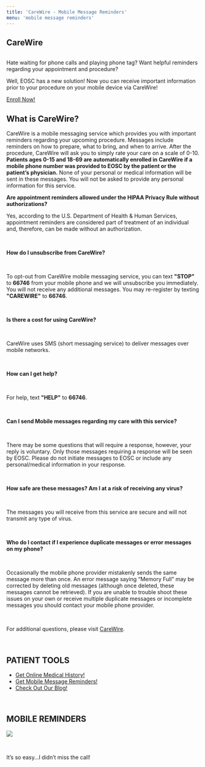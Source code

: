 ```yaml
---
title: 'CareWire - Mobile Message Reminders'
menu: 'mobile message reminders'
---
```


<section id="content">
	<div class="container_24">
		<div class="grid_24">
			<div class="wrapper ident-bot-12">
				<div class="grid_18 alpha rt-ident-bot-1">
					<div class="rt-inner-ident-2">
						<div class="ident-bot-10">
							<h2 class="ident-bot-3">CareWire</h2>
							<div class="line ident-bot-5"></div>
							<div class="wrapper">
								<span class="aligncenter-r fleft"><img class="rt-ident-bot-2" src="/services/mobile-message-reminders/carewire1.jpg" alt="" /></span>
								<div class="block-left-3">
									<p class="ident-bot-1">Hate waiting for phone calls and playing phone tag? Want helpful reminders regarding your appointment and procedure?</p>
									<p class="ident-bot-1">Well, EOSC has a new solution! Now you can receive important information prior to your procedure on your mobile device via CareWire!</p>
									<p class="ident-bot-1"><a class="button" href="https://www.eosc.org/enrollmobile.cfm" target="_blank">Enroll Now!</a></p>
								</div>
							</div>
						</div>
						<div class="wrapper">
						<h2 class="ident-bot-3">What is CareWire? </h2>
							<div class="line ident-bot-11"></div>
							<p class="ident-bot-5">CareWire is a mobile messaging service which provides you with important reminders regarding your upcoming procedure.  Messages include reminders on how to prepare, what to bring, and when to arrive. After the procedure, CareWire will ask you to simply rate your care on a scale of 0-10. <b>Patients ages 0-15 and 18-69 are automatically enrolled in CareWire if a mobile phone number was provided to EOSC by the patient or the patient’s physician.</b>  None of your personal or medical information will be sent in these messages. You will not be asked to provide any personal information for this service.</p>
							<p class="ident-bot-1"><strong>Are appointment reminders allowed under the HIPAA Privacy Rule without authorizations?</strong></p>
							<p>Yes, according to the U.S. Department of Health &amp; Human Services, appointment reminders are considered part of treatment of an individual and, therefore, can be made without an authorization.</p>
							<p>&nbsp;</p>
							<p><strong>How do I unsubscribe from CareWire?</strong></p>
							<p>&nbsp;</p>
							<p>To opt-out from CareWire mobile messaging service, you can text <b>&quot;STOP&quot;</b> to <b>66746</b> from your mobile phone and we will unsubscribe you immediately. You will not receive any additional messages. You may re-register by texting <b>&quot;CAREWIRE&quot;</b> to <b>66746</b>.</p>
							<p>&nbsp;</p>
							<p><strong>Is there a cost for using CareWire?</strong></p>
							<p>&nbsp;</p>
							<p>CareWire uses SMS (short messaging service) to deliver messages over mobile networks.  </p>
							<p>&nbsp;</p>
							<p><strong>How can I get help?</strong></p>
							<p>&nbsp;</p>
							<p>For help, text <b>&quot;HELP&quot;</b> to <b>66746</b>.</p>
							<p>&nbsp;</p>
							<p><strong>Can I send Mobile messages regarding my care with this service?</strong></p>
							<p>&nbsp;</p>
							<p>There may be some questions that will require a response, however, your reply is voluntary.  Only those messages requiring a response will be seen by EOSC.  Please do not initiate messages to EOSC or include any personal/medical information in your response.</p>
							<p>&nbsp;</p>
							<p><strong>How safe are these messages? Am I at a risk of receiving any virus?</strong></p>
							<p>&nbsp;</p>
							<p>The messages you will receive from this service are secure and will not transmit any type of virus.</p>
							<p>&nbsp;</p>
							<p><strong>Who do I contact if I experience duplicate messages or error messages on my phone?</strong></p>
							<p>&nbsp;</p>
							<p>Occasionally the mobile phone provider mistakenly sends the same message more than once.  An error message saying “Memory Full” may be corrected by deleting old messages (although once deleted, these messages cannot be retrieved).  If you are unable to trouble shoot these issues on your own or receive multiple duplicate messages or incomplete messages you should contact your mobile phone provider.</p>
							<br>
							<p>For additional questions, please visit <a href="http://www.carewireinc.com/help/" target="_blank">CareWire</a>.</p>
						<p>&nbsp;</p>
						</div>
					</div>
				</div>
				<div class="grid_6 omega">
					<h2 class="ident-bot-3"> PATIENT TOOLS</h2>
					<div class="line ident-bot-5"></div>
					<div class="ident-bot-5">
					<ul class="list-2">
						<li><a href="/services/online-medical-history">Get Online Medical History!</a></li>
						<li><a href="/services/mobile-message-reminders">Get Mobile Message Reminders!</a><br /></li>
						<li><a href="http://elmhurstsurgctr.squarespace.com/" target="_blank">Check Out Our Blog!</a></li>
					</ul>
					<p>&nbsp;</p>
					</div>
					<div class="ident-bot-5">
						<h2 class="ident-bot-3">MOBILE REMINDERS</h2>
						<div class="line ident-bot-5"></div>
						<div class="ident-bot-5">
							<p align="left"><img src="/services/mobile-message-reminders/carewire.jpg"></p>
							<p class="ident-bot-9">&nbsp;</p>
						</div>
						<div class="q-ident">
							<p class="ident-bot-1">It&rsquo;s so easy…I didn&rsquo;t miss the call!</p>
						</div>
					</div>
					<div></div>
				</div>
			</div>
		</div>
	</div>
</section>